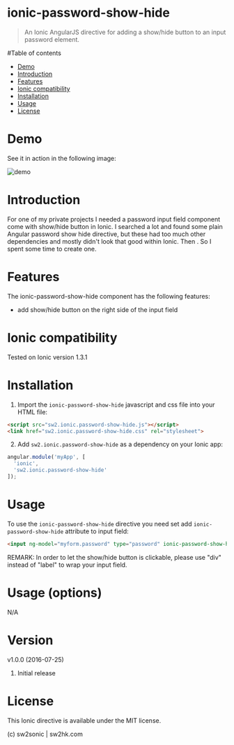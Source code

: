 ionic-password-show-hide
========================

> An Ionic AngularJS directive for adding a show/hide button to an input password element.

#Table of contents

- [Demo](#demo)
- [Introduction](#introduction)
- [Features](#features)
- [Ionic compatibility](#ionic-compatibility)
- [Installation](#installation)
- [Usage](#usage)
- [License](#license)

# Demo

See it in action in the following image:

![demo](https://github.com/sonicwong/ionic-password-show-hide/raw/master/demo.gif)

# Introduction

For one of my private projects I needed a password input field component come with show/hide button in Ionic. I searched a lot and found some plain Angular password show hide directive, but these had too much other dependencies and mostly didn't look that good within Ionic. Then . So I spent some time to create one.

# Features

The ionic-password-show-hide component has the following features:
- add show/hide button on the right side of the input field

# Ionic compatibility

Tested on Ionic version 1.3.1

# Installation

1. Import the `ionic-password-show-hide` javascript and css file into your HTML file:

  ```html
  <script src="sw2.ionic.password-show-hide.js"></script>
  <link href="sw2.ionic.password-show-hide.css" rel="stylesheet">
  ```
  
2. Add `sw2.ionic.password-show-hide` as a dependency on your Ionic app:

  ```javascript
  angular.module('myApp', [
    'ionic',
    'sw2.ionic.password-show-hide'
  ]);
  ```

# Usage

To use the `ionic-password-show-hide` directive you need set add `ionic-password-show-hide` attribute to input field:
```html
<input ng-model="myform.password" type="password" ionic-password-show-hide />
```

REMARK: In order to let the show/hide button is clickable, please use "div" instead of "label" to wrap your input field.

# Usage (options)

N/A

# Version

v1.0.0 (2016-07-25)

1. Initial release

# License

This Ionic directive is available under the MIT license.

(c) sw2sonic | sw2hk.com
